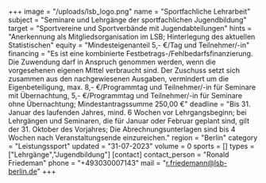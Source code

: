 +++
image = "/uploads/lsb_logo.png"
name = "Sportfachliche Lehrarbeit"
subject = "Seminare und Lehrgänge der sportfachlichen Jugendbildung"
target = "Sportvereine und Sportverbände mit Jugendabteilungen"
hints = "Anerkennung als Mitgliedsorganisation im LSB; Hinterlegung des aktuellen Statistischen"
equity = "Mindesteigenanteil 5,- €/Tag und Teilnehmer/-in"
financing = "Es ist eine kombinierte Festbetrags-/Fehlbedarfsfinanzierung. Die Zuwendung darf in Anspruch genommen werden, wenn die vorgesehenen eigenen Mittel verbraucht sind. Der Zuschuss setzt sich zusammen aus den nachgewiesenen Ausgaben, vermindert um die Eigenbeteiligung, max. 8,- €/Programmtag und Teilnehmer/-in für Seminare mit Übernachtung, 5,- €/Programmtag und Teilnehmer/-in für Seminare ohne Übernachtung; Mindestantragssumme 250,00 €"
deadline = "Bis 31. Januar des laufenden Jahres, mind. 6 Wochen vor Lehrgangsbeginn; bei Lehrgängen und Seminaren, die für Januar oder Februar geplant sind, gilt der 31. Oktober des Vorjahres; Die Abrechnungsunterlagen sind bis 4 Wochen nach Veranstaltungsende einzureichen."
region = "Berlin"
category = "Leistungssport"
updated = "31-07-2023"
volume = 0
sports = []
types = ["Lehrgänge","Jugendbildung"]
[contact]
contact_person = "Ronald Friedeman"
phone = "+493030007143"
mail = "r.friedemann@lsb-berlin.de"
+++